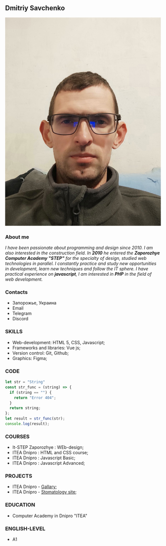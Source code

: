 ## Dmitriy Savchenko
![Logo CV](./cv.jpg)
### About me
_I have been passionate about programming and design since 2010. I am also interested in the construction field.
In **2010** he entered the __Zaporozhye Computer Academy "STEP"__ for the specialty of design, studied web technologies in parallel.
I constantly practice and study new opportunities in development, learn new techniques and follow the IT sphere.
I have practical experience on **javascript**, I am interested in **PHP** in the field of web development._
### Contacts
* Запорожье, Украина
* Email
* Telegram
* Discord
### SKILLS                                  
* Web-development: HTML 5, CSS, Javascript;     
* Frameworks and libraries: Vue js;
* Version control: Git, Github;
* Graphics: Figma;
### CODE
```javascript
let str = "String"
const str_func = (string) => {
  if (string == "") {
    return "Error 404";
  }
  return string;
};
let result = str_func(str);
console.log(result);
```
### COURSES
* It-STEP Zaporozhye : WEb-design;
* ITEA Dnipro : HTML and CSS course;
* ITEA Dnipro : Javascript Basic;
* ITEA Dnipro : Javascript Advanced;
### PROJECTS
* ITEA Dnipro - [Gallary](https://dmitriy2711.github.io/javascript_course_work/);
* ITEA Dnipro - [Stomatology site](https://dmitriy2711.github.io/HTML_CSS_project/);
### EDUCATION
* Computer Academy in Dnipro "ITEA"
### ENGLISH-LEVEL
* A1


